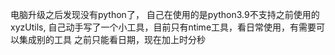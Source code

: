 电脑升级之后发现没有python了，
自己在使用的是python3.9不支持之前使用的xyzUtils,
自己动手写了一个小工具，目前只有ntime工具，看日常使用，有需要可以集成别的工具
之前只能看日期，现在加上时分秒